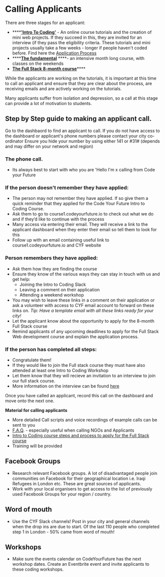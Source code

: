 # Calling Applicants

There are three stages for an applicant:

* \*\*\*\*[**'Intro To Coding'**](https://docs.codeyourfuture.io/course-processes/before-the-course/application-process) - An online course tutorials and the creation of mini web projects. If they succeed in this, they are invited for an interview \(if they pass the eligibility criteria. These tutorials and mini projects usually take a few weeks - longer if people haven't coded before. Find here the [Application Process](https://docs.codeyourfuture.io/course-processes/before-the-course/application-process)
* \*\*\*\*[**The fundamental**](https://docs.codeyourfuture.io/our-courses/fundamentals) ****- an intensive month long course, with classes on the weekends 
* [**The Full Stack 8-month course**](https://docs.codeyourfuture.io/our-courses/full-stack-course)\*\*\*\*

While the applicants are working on the tutorials, it is important at this time to call an applicant and ensure that they are clear about the process, are receiving emails and are actively working on the tutorials.

Many applicants suffer from isolation and depression, so a call at this stage can provide a lot of motivation to students.


## Step by Step guide to making an applicant call.

Go to the dashbaord to find an applicant to call. If you do not have access to the dashboard or applicant's phone numbers please contact your city co-ordinator
Ensure you hide your number by using either 141 or #31# (depends and may differ on your network and region)

### The phone call. 
* Its always best to start with who you are 'Hello I'm x calling from Code your Future 

### If the person doesn't remember they have applied:
* The person may not remember they have applied. If so give them a quick reminder that they applied for the Code Your Future Intro to Coding Course.
* Ask them to go to course1.codeyourfuture.io to check out what we do and if they’d like to continue with the process
* Many access via entering their email. They will receive a link to the applicant dashboard when they enter their email so tell them to look for this
* Follow up with an email containing useful link to course1.codeyourfuture.io and CYF website

### Person remembers they have applied:
* Ask them how they are finding the course
* Ensure they know of the various ways they can stay in touch with us and get help:
  * Joining the Intro to Coding Slack
  * Leaving a comment on their application
  * Attending a weekend workshop 
* You may wish to leave these links in a comment on their application or ask a volunteer with access to CYF email account to forward on these links on. 
*Tip: Have a template email with all these links ready for your city!*
* Let the applicant know about the opportunity to apply for the 8-month Full Stack course 
* Remind applicants of any upcoming deadlines to apply for the Full Stack Web development course and explain the application process. 

### If the person has completed all steps:
* Congratulate them! 
* If they would like to join the Full stack course they must have also attended at least one Intro to Coding Workshop
* Let them know that they will recieve an invitation to an interview to join our full stack course. 
* More information on the interview can be found [here](https://docs.codeyourfuture.io/course-processes/before-the-course/application-process#9-interview-scheduling-and-invites) 


Once you have called an applicant, record this call on the dashboard and move onto the next one.

**Material for calling applicants**

* More detailed Call scripts and voice recordings of example calls can be sent to you
* [F.A.Q](https://codeyourfuture.io/faq/). - especially useful when calling NGOs and Applicants
* [Intro to Coding course steps and process to apply for the Full Stack course](https://docs.codeyourfuture.io/course-processes/before-the-course/application-process#9-interview-scheduling-and-invites)
* Training will be provided

## Facebook Groups

* Research relevant Facebook groups. A lot of disadvantaged people join communities on Facebook for their geographical location i.e. Iraqi Refugees in London etc. These are great sources of applicants.
* Work with your local organisers to get access to the list of previously used Facebook Groups for your region / country.

## Word of mouth

* Use the CYF Slack channels! Post in your city and general channels when the drop ins are due to start. Of the last 110 people who completed step 1 in London - 50% came from word of mouth! 

## Workshops

* Make sure the events calendar on CodeYourFuture has the next workshop dates. Create an Eventbrite event and invite applicants to these coding workshops.  

